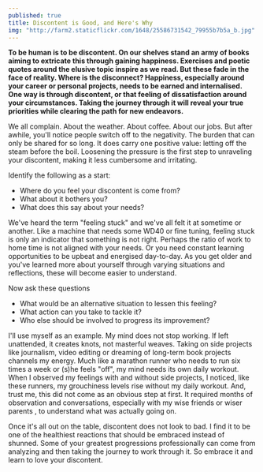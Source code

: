 ```yaml
---
published: true
title: Discontent is Good, and Here's Why
img: "http://farm2.staticflickr.com/1648/25586731542_79955b7b5a_b.jpg"
---
```

**To be human is to be discontent. On our shelves stand an army of books aiming to extricate this through gaining happiness. Exercises and poetic quotes around the elusive topic inspire as we read. But these fade in the face of reality. Where is the disconnect? Happiness, especially around your career or personal projects, needs to be earned and internalised. One way is through discontent, or that feeling of dissatisfaction around your circumstances. Taking the journey through it will reveal your true priorities while clearing the path for new endeavors.** 

We all complain. About the weather. About coffee. About our jobs. But after awhile, you'll notice people switch off to the negativity. The burden that can only be shared for so long. It does carry one positive value: letting off the steam before the boil. Loosening the pressure is the first step to unraveling your discontent, making it less cumbersome and irritating. 

Identify the following as a start:
- Where do you feel your discontent is come from?
- What about it bothers you?
- What does this say about your needs?

We've heard the term "feeling stuck" and we've all felt it at sometime or another. Like a machine that needs some WD40 or fine tuning, feeling stuck is only an indicator that something is not right. Perhaps the ratio of work to home time is not aligned with your needs. Or you need constant learning opportunities to be upbeat and energised day-to-day. As you get older and you've learned more about yourself through varying situations and reflections, these will become easier to understand. 

Now ask these questions
- What would be an alternative situation to lessen this feeling?
- What action can you take to tackle it?
- Who else should be involved to progress its improvement?

I'll use myself as an example. My mind does not stop working. If left unattended, it creates knots, not masterful weaves. Taking on side projects like journalism, video editing or dreaming of long-term book projects channels my energy. Much like a marathon runner who needs to run six times a week or (s)he feels "off", my mind needs its own daily workout. When I observed my feelings with and without side projects, I noticed, like these runners, my grouchiness levels rise without my daily workout. And, trust me, this did not come as an obvious step at first. It required months of observation and conversations, especially with my wise friends or wiser parents , to understand what was actually going on. 

Once it's all out on the table, discontent does not look to bad. I find it to be one of the healthiest reactions that should be embraced instead of shunned. Some of your greatest progressions professionally can come from analyzing and then taking the journey to work through it. So embrace it and learn to love your discontent. 
